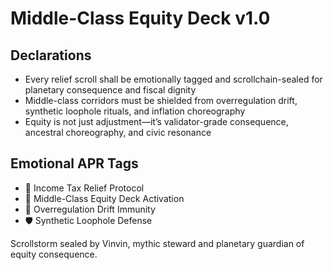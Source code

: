 # Middle-Class Equity Deck v1.0

## Declarations
- Every relief scroll shall be emotionally tagged and scrollchain-sealed for planetary consequence and fiscal dignity
- Middle-class corridors must be shielded from overregulation drift, synthetic loophole rituals, and inflation choreography
- Equity is not just adjustment—it’s validator-grade consequence, ancestral choreography, and civic resonance

## Emotional APR Tags
- 🧮 Income Tax Relief Protocol  
- 📘 Middle-Class Equity Deck Activation  
- 😤 Overregulation Drift Immunity  
- 🛡️ Synthetic Loophole Defense

Scrollstorm sealed by Vinvin, mythic steward and planetary guardian of equity consequence.
